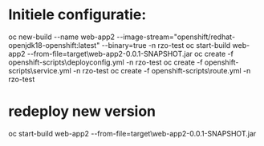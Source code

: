 # Initiele configuratie:
oc new-build --name web-app2 --image-stream="openshift/redhat-openjdk18-openshift:latest" --binary=true -n rzo-test 
oc start-build web-app2 --from-file=target\web-app2-0.0.1-SNAPSHOT.jar
oc create -f openshift-scripts\deployconfig.yml -n rzo-test
oc create -f openshift-scripts\service.yml -n rzo-test
oc create -f openshift-scripts\route.yml -n rzo-test

# redeploy new version
oc start-build web-app2 --from-file=target\web-app2-0.0.1-SNAPSHOT.jar
